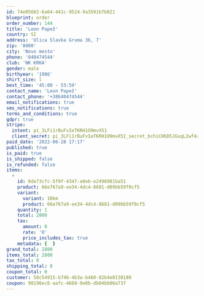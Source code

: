 ```yaml
---
id: 74e05602-6a64-441c-9524-9a3591b7b821
blueprint: order
order_number: 144
title: 'Leon Papež'
country: SI
address: 'Ulica Slavka Gruma 36, 7'
zip: '8000'
city: 'Novo mesto'
phone: '040474544'
club: 'NK KRKA'
gender: male
birthyear: '1986'
shirt_size: l
best_time: '45:00 - 53:59'
contact_name: 'Leon Papež'
contact_phone: '+38640474544'
email_notifications: true
sms_notifications: true
terms_and_conditions: true
gdpr: true
stripe:
  intent: pi_3LFi1rBuFvIeTKRH1O9mvX51
  client_secret: pi_3LFi1rBuFvIeTKRH1O9mvX51_secret_bchiCHbDSJGuqL2wf4acoIKi2
paid_date: '2022-06-28 17:17'
published: true
is_paid: true
is_shipped: false
is_refunded: false
items:
  -
    id: 0de73cfc-5f9f-4347-a0eb-e2496981ba51
    product: 66e767a9-ee34-4dc4-8681-d09bb59f0cf5
    variant:
      variant: 10km
      product: 66e767a9-ee34-4dc4-8681-d09bb59f0cf5
    quantity: 1
    total: 2800
    tax:
      amount: 0
      rate: '0'
      price_includes_tax: true
    metadata: {  }
grand_total: 2800
items_total: 2800
tax_total: 0
shipping_total: 0
coupon_total: 0
customer: 58c54915-b746-4b3a-b460-82b4e0130180
coupon: 98196ec6-aafc-4660-9e0b-db04bb06a737
---
```

